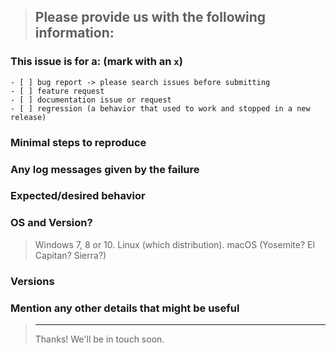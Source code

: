 <!--
IF SUFFICIENT INFORMATION IS NOT PROVIDED VIA THE FOLLOWING TEMPLATE THE ISSUE MIGHT BE CLOSED WITHOUT FURTHER CONSIDERATION OR INVESTIGATION
-->
> Please provide us with the following information:
> ---------------------------------------------------------------
### This issue is for a: (mark with an `x`)
```
- [ ] bug report -> please search issues before submitting
- [ ] feature request
- [ ] documentation issue or request
- [ ] regression (a behavior that used to work and stopped in a new release)
```

### Minimal steps to reproduce
>
### Any log messages given by the failure
>
### Expected/desired behavior
>
### OS and Version?
> Windows 7, 8 or 10. Linux (which distribution). macOS (Yosemite? El Capitan? Sierra?)
### Versions
>
### Mention any other details that might be useful

> ---------------------------------------------------------------
> Thanks! We'll be in touch soon.
